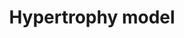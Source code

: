 ---
annotations:
- id: PW:0000296
  parent: disease pathway
  type: Pathway Ontology
  value: hypertrophic cardiomyopathy pathway
- id: DOID:114
  parent: cardiovascular system disease
  type: Disease Ontology
  value: heart disease
- id: PW:0000013
  parent: disease pathway
  type: Pathway Ontology
  value: disease pathway
authors:
- A.C.Zambon
- MaintBot
- Jmelius
- Mkutmon
- Eweitz
citedin:
- link: PMC3650681
  title: Microarray analyses reveal novel targets of exercise-induced stress resistance
    in the dorsal raphe nucleus (2013)
description: Model of the effects of resistance exercise on gene regulation in human
  quadriceps muscle after an acute bout of isotonic exercise.
last-edited: 2021-05-16
organisms:
- Rattus norvegicus
redirect_from:
- /index.php/Pathway:WP442
- /instance/WP442
- /instance/WP442_rr116977
revision: r116977
schema-jsonld:
- '@context': https://schema.org/
  '@id': https://wikipathways.github.io/pathways/WP442.html
  '@type': Dataset
  creator:
    '@type': Organization
    name: WikiPathways
  description: Model of the effects of resistance exercise on gene regulation in human
    quadriceps muscle after an acute bout of isotonic exercise.
  keywords:
  - Adam10
  - Ankrd1
  - Atf3
  - Cyr61
  - Dusp14l1
  - Eif4e
  - Eif4ebp1
  - Hbegf
  - Ifng
  - Ifrd1
  - Il18
  - Il1a
  - Il1r1
  - Jund
  - Mstn
  - Myog
  - Nr4a3
  - Vegfa
  - Wdr1
  - Zeb1
  license: CC0
  name: Hypertrophy model
seo: CreativeWork
title: Hypertrophy model
wpid: WP442
---